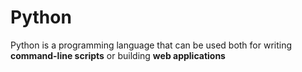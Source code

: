 # Python
Python is a programming language that can be used both for writing **command-line scripts** or building **web applications**